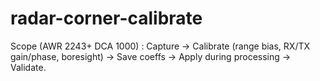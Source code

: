 # radar-corner-calibrate
Scope (AWR 2243+ DCA 1000) : Capture → Calibrate (range bias, RX/TX gain/phase, boresight) → Save coeffs → Apply during processing → Validate.
